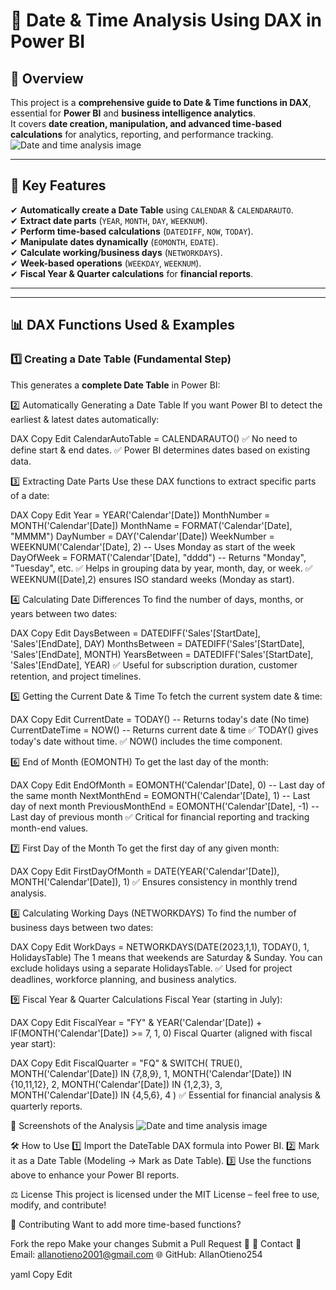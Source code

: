 # 📅 Date & Time Analysis Using DAX in Power BI

## 📌 Overview  
This project is a **comprehensive guide to Date & Time functions in DAX**, essential for **Power BI** and **business intelligence analytics**.  
It covers **date creation, manipulation, and advanced time-based calculations** for analytics, reporting, and performance tracking.  
![Date and time analysis image](https://github.com/user-attachments/assets/c51e6626-5aa2-49ae-9d76-1e48dd8fe54a)

---

## 🚀 Key Features  
✔ **Automatically create a Date Table** using `CALENDAR` & `CALENDARAUTO`.  
✔ **Extract date parts** (`YEAR`, `MONTH`, `DAY`, `WEEKNUM`).  
✔ **Perform time-based calculations** (`DATEDIFF`, `NOW`, `TODAY`).  
✔ **Manipulate dates dynamically** (`EOMONTH`, `EDATE`).  
✔ **Calculate working/business days** (`NETWORKDAYS`).  
✔ **Week-based operations** (`WEEKDAY`, `WEEKNUM`).  
✔ **Fiscal Year & Quarter calculations** for **financial reports**.  

---


---

## 📊 **DAX Functions Used & Examples**  

### **1️⃣ Creating a Date Table (Fundamental Step)**
This generates a **complete Date Table** in Power BI:  

2️⃣ Automatically Generating a Date Table
If you want Power BI to detect the earliest & latest dates automatically:

DAX
Copy
Edit
CalendarAutoTable = CALENDARAUTO()
✅ No need to define start & end dates.
✅ Power BI determines dates based on existing data.

3️⃣ Extracting Date Parts
Use these DAX functions to extract specific parts of a date:

DAX
Copy
Edit
Year = YEAR('Calendar'[Date])
MonthNumber = MONTH('Calendar'[Date])
MonthName = FORMAT('Calendar'[Date], "MMMM")
DayNumber = DAY('Calendar'[Date])
WeekNumber = WEEKNUM('Calendar'[Date], 2)  -- Uses Monday as start of the week
DayOfWeek = FORMAT('Calendar'[Date], "dddd") -- Returns "Monday", "Tuesday", etc.
✅ Helps in grouping data by year, month, day, or week.
✅ WEEKNUM([Date],2) ensures ISO standard weeks (Monday as start).

4️⃣ Calculating Date Differences
To find the number of days, months, or years between two dates:

DAX
Copy
Edit
DaysBetween = DATEDIFF('Sales'[StartDate], 'Sales'[EndDate], DAY)
MonthsBetween = DATEDIFF('Sales'[StartDate], 'Sales'[EndDate], MONTH)
YearsBetween = DATEDIFF('Sales'[StartDate], 'Sales'[EndDate], YEAR)
✅ Useful for subscription duration, customer retention, and project timelines.

5️⃣ Getting the Current Date & Time
To fetch the current system date & time:

DAX
Copy
Edit
CurrentDate = TODAY()   -- Returns today's date (No time)
CurrentDateTime = NOW() -- Returns current date & time
✅ TODAY() gives today's date without time.
✅ NOW() includes the time component.

6️⃣ End of Month (EOMONTH)
To get the last day of the month:

DAX
Copy
Edit
EndOfMonth = EOMONTH('Calendar'[Date], 0)  -- Last day of the same month
NextMonthEnd = EOMONTH('Calendar'[Date], 1) -- Last day of next month
PreviousMonthEnd = EOMONTH('Calendar'[Date], -1) -- Last day of previous month
✅ Critical for financial reporting and tracking month-end values.

7️⃣ First Day of the Month
To get the first day of any given month:

DAX
Copy
Edit
FirstDayOfMonth = DATE(YEAR('Calendar'[Date]), MONTH('Calendar'[Date]), 1)
✅ Ensures consistency in monthly trend analysis.

8️⃣ Calculating Working Days (NETWORKDAYS)
To find the number of business days between two dates:

DAX
Copy
Edit
WorkDays = NETWORKDAYS(DATE(2023,1,1), TODAY(), 1, HolidaysTable)
The 1 means that weekends are Saturday & Sunday.
You can exclude holidays using a separate HolidaysTable.
✅ Used for project deadlines, workforce planning, and business analytics.

9️⃣ Fiscal Year & Quarter Calculations
Fiscal Year (starting in July):

DAX
Copy
Edit
FiscalYear = "FY" & YEAR('Calendar'[Date]) + IF(MONTH('Calendar'[Date]) >= 7, 1, 0)
Fiscal Quarter (aligned with fiscal year start):

DAX
Copy
Edit
FiscalQuarter = 
    "FQ" & 
    SWITCH(
        TRUE(),
        MONTH('Calendar'[Date]) IN {7,8,9}, 1,
        MONTH('Calendar'[Date]) IN {10,11,12}, 2,
        MONTH('Calendar'[Date]) IN {1,2,3}, 3,
        MONTH('Calendar'[Date]) IN {4,5,6}, 4
    )
✅ Essential for financial analysis & quarterly reports.

📸 Screenshots of the Analysis
![Date and time analysis image](https://github.com/user-attachments/assets/ef99572b-34d2-49df-a963-f95d2197b2ec)

🛠 How to Use
1️⃣ Import the DateTable DAX formula into Power BI.
2️⃣ Mark it as a Date Table (Modeling → Mark as Date Table).
3️⃣ Use the functions above to enhance your Power BI reports.

⚖️ License
This project is licensed under the MIT License – feel free to use, modify, and contribute!

🤝 Contributing
Want to add more time-based functions?

Fork the repo
Make your changes
Submit a Pull Request 🚀
📩 Contact
📧 Email: allanotieno2001@gmail.com
🌐 GitHub: AllanOtieno254

yaml
Copy
Edit


